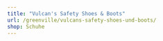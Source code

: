 ```yaml
---
title: "Vulcan's Safety Shoes & Boots"
url: /greenville/vulcans-safety-shoes-und-boots/
shop: Schuhe
---
```

